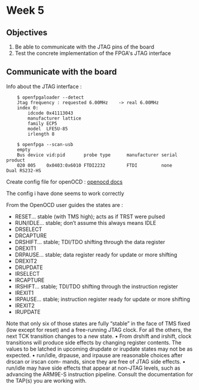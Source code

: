 # Week 5


## Objectives

1. Be able to communicate with the JTAG pins of the board
2. Test the concrete implementation of the FPGA's JTAG interface


## Communicate with the board

Info about the JTAG interface : 

```shell
    $ openfpgaloader --detect
    Jtag frequency : requested 6.00MHz    -> real 6.00MHz   
    index 0:
        idcode 0x41113043
        manufacturer lattice
        family ECP5
        model  LFE5U-85
        irlength 8
```

```shell
    $ openfpga --scan-usb
    empty
    Bus device vid:pid       probe type      manufacturer serial               product
    020 005    0x0403:0x6010 FTDI2232        FTDI         none                 Dual RS232-HS
```

Create config file for openOCD : [openocd docs](https://openocd.org/doc/html/Config-File-Guidelines.html)

The config i have done seems to work correctly

From the OpenOCD user guides the states are : 

- RESET... stable (with TMS high); acts as if TRST were pulsed
- RUN/IDLE... stable; don’t assume this always means IDLE
- DRSELECT
- DRCAPTURE
- DRSHIFT... stable; TDI/TDO shifting through the data register
- DREXIT1
- DRPAUSE... stable; data register ready for update or more shifting
- DREXIT2
- DRUPDATE
- IRSELECT
- IRCAPTURE
- IRSHIFT... stable; TDI/TDO shifting through the instruction register
- IREXIT1
- IRPAUSE... stable; instruction register ready for update or more shifting
- IREXIT2
- IRUPDATE

Note that only six of those states are fully “stable” in the face of TMS fixed (low except
for reset) and a free-running JTAG clock. For all the others, the next TCK transition
changes to a new state.
• From drshift and irshift, clock transitions will produce side effects by changing
register contents. The values to be latched in upcoming drupdate or irupdate states
may not be as expected.
• run/idle, drpause, and irpause are reasonable choices after drscan or irscan com-
mands, since they are free of JTAG side effects.
• run/idle may have side effects that appear at non-JTAG levels, such as advancing
the ARM9E-S instruction pipeline. Consult the documentation for the TAP(s) you are
working with.

